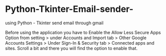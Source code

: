 # Python-Tkinter-Email-sender-
using Python - Tkinter send email through gmail

 Before using the application you have to Enable the Allow Less Secure Apps Option
 from 
 setting > under Accounts and Import tab > Other Google Accounts Settings > Under Sign-In & Security tab > Connected apps and sites.
 Scroll a bit and there you will find the option to enable that.
 
 
